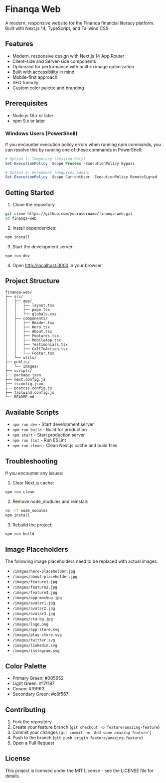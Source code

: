 # Finanqa Web

A modern, responsive website for the Finanqa financial literacy platform. Built with Next.js 14, TypeScript, and Tailwind CSS.

## Features

- Modern, responsive design with Next.js 14 App Router
- Client-side and Server-side components
- Optimized for performance with built-in image optimization
- Built with accessibility in mind
- Mobile-first approach
- SEO friendly
- Custom color palette and branding

## Prerequisites

- Node.js 18.x or later
- npm 9.x or later

### Windows Users (PowerShell)
If you encounter execution policy errors when running npm commands, you can resolve this by running one of these commands in PowerShell:

```powershell
# Option 1: Temporary (Session Only)
Set-ExecutionPolicy -Scope Process -ExecutionPolicy Bypass

# Option 2: Permanent (Requires Admin)
Set-ExecutionPolicy -Scope CurrentUser -ExecutionPolicy RemoteSigned
```

## Getting Started

1. Clone the repository:
```bash
git clone https://github.com/yourusername/finanqa-web.git
cd finanqa-web
```

2. Install dependencies:
```bash
npm install
```

3. Start the development server:
```bash
npm run dev
```

4. Open [http://localhost:3000](http://localhost:3000) in your browser.

## Project Structure

```
finanqa-web/
├── src/
│   ├── app/
│   │   ├── layout.tsx
│   │   ├── page.tsx
│   │   └── globals.css
│   ├── components/
│   │   ├── Header.tsx
│   │   ├── Hero.tsx
│   │   ├── About.tsx
│   │   ├── Features.tsx
│   │   ├── MobileApp.tsx
│   │   ├── Testimonials.tsx
│   │   ├── CallToAction.tsx
│   │   └── Footer.tsx
│   └── utils/
├── public/
│   └── images/
├── scripts/
├── package.json
├── next.config.js
├── tsconfig.json
├── postcss.config.js
├── tailwind.config.js
└── README.md
```

## Available Scripts

- `npm run dev` - Start development server
- `npm run build` - Build for production
- `npm start` - Start production server
- `npm run lint` - Run ESLint
- `npm run clean` - Clean Next.js cache and build files

## Troubleshooting

If you encounter any issues:

1. Clear Next.js cache:
```bash
npm run clean
```

2. Remove node_modules and reinstall:
```bash
rm -rf node_modules
npm install
```

3. Rebuild the project:
```bash
npm run build
```

## Image Placeholders

The following image placeholders need to be replaced with actual images:

- `/images/hero-placeholder.jpg`
- `/images/about-placeholder.jpg`
- `/images/feature1.jpg`
- `/images/feature2.jpg`
- `/images/feature3.jpg`
- `/images/app-mockup.jpg`
- `/images/avatar1.jpg`
- `/images/avatar2.jpg`
- `/images/avatar3.jpg`
- `/images/cta-bg.jpg`
- `/images/logo.png`
- `/images/app-store.svg`
- `/images/play-store.svg`
- `/images/twitter.svg`
- `/images/linkedin.svg`
- `/images/instagram.svg`

## Color Palette

- Primary Green: #005652
- Light Green: #17f187
- Cream: #f9f9f3
- Secondary Green: #c8f567

## Contributing

1. Fork the repository
2. Create your feature branch (`git checkout -b feature/amazing-feature`)
3. Commit your changes (`git commit -m 'Add some amazing feature'`)
4. Push to the branch (`git push origin feature/amazing-feature`)
5. Open a Pull Request

## License

This project is licensed under the MIT License - see the LICENSE file for details.